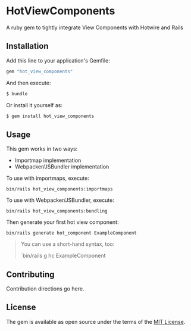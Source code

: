# HotViewComponents

A ruby gem to tightly integrate View Components with Hotwire and Rails

## Installation

Add this line to your application's Gemfile:

```ruby
gem "hot_view_components"
```

And then execute:
```bash
$ bundle
```

Or install it yourself as:
```bash
$ gem install hot_view_components
```

## Usage

This gem works in two ways:

- Importmap implementation
- Webpacker/JSBundler implementation

To use with importmaps, execute:

```
bin/rails hot_view_components:importmaps
```

To use with Webpacker/JSBundler, execute:

```
bin/rails hot_view_components:bundling
```

Then generate your first hot view component:

```
bin/rails generate hot_component ExampleComponent
```

> You can use a short-hand syntax, too:
>
> `bin/rails g hc ExampleComponent

## Contributing
Contribution directions go here.

## License
The gem is available as open source under the terms of the [MIT License](https://opensource.org/licenses/MIT).
